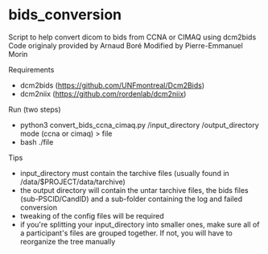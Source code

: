 # bids_conversion
Script to help convert dicom to bids from CCNA or CIMAQ using dcm2bids
Code originaly provided by Arnaud Boré
Modified by Pierre-Emmanuel Morin

Requirements
* dcm2bids (https://github.com/UNFmontreal/Dcm2Bids)
* dcm2niix (https://github.com/rordenlab/dcm2niix)

Run (two steps)
* python3 convert_bids_ccna_cimaq.py /input_directory /output_directory mode (ccna or cimaq) > file
* bash ./file

Tips
* input_directory must contain the tarchive files (usually found in /data/$PROJECT/data/tarchive)
* the output directory will contain the untar tarchive files, the bids files (sub-PSCID/CandID) and a sub-folder containing the log and failed conversion
* tweaking of the config files will be required
* if you're splitting your input_directory into smaller ones, make sure all of a participant's files are grouped together. If not, you will have to reorganize the tree manually 
